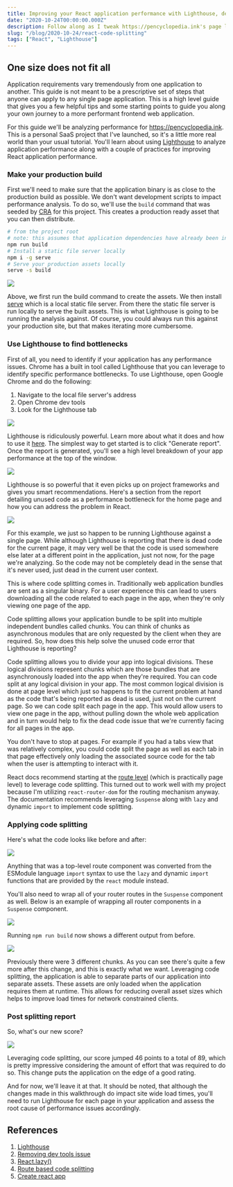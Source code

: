 ```yaml
---
title: Improving your React application performance with Lighthouse, dead code removal and code splitting
date: "2020-10-24T00:00:00.000Z"
description: Follow along as I tweak https://pencyclopedia.ink's page load performance.
slug: "/blog/2020-10-24/react-code-splitting"
tags: ["React", "Lighthouse"]
---
```


## One size does not fit all

Application requirements vary tremendously from one application to another. This guide is not meant to be a prescriptive
set of steps that anyone can apply to any single page application. This is a high level guide that gives you a few
helpful tips and some starting points to guide you along your own journey to a more performant frontend web application.

For this guide we'll be analyzing performance for https://pencyclopedia.ink. This is a personal SaaS project that I've
launched, so it's a little more real world than your usual tutorial. You'll learn about using [Lighthouse][lighthouse]
to analyze application performance along with a couple of practices for improving React application performance.

### Make your production build

First we'll need to make sure that the application binary is as close to the production build as possible. We don't want
development scripts to impact performance analysis. To do so, we'll use the `build`
command that was seeded by [CRA][cra] for this project. This creates a production ready asset that you can then
distribute.

```bash
# from the project root
# note: this assumes that application dependencies have already been installed via npm already
npm run build
# Install a static file server locally
npm i -g serve
# Serve your production assets locally
serve -s build
```

![](terminal-start.png)

Above, we first run the build command to create the assets. We then install [serve](https://www.npmjs.com/package/serve)
which is a local static file server. From there the static file server is run locally to serve the built assets. This is
what Lighthouse is going to be running the analysis against. Of course, you could always run this against your
production site, but that makes iterating more cumbersome.

### Use Lighthouse to find bottlenecks

First of all, you need to identify if your application has any performance issues. Chrome has a built in tool called
Lighthouse that you can leverage to identify specific performance bottlenecks. To use Lighthouse, open Google Chrome
and do the following:

1. Navigate to the local file server's address
1. Open Chrome dev tools
1. Look for the Lighthouse tab

![](lighthouse.png)

Lighthouse is ridiculously powerful. Learn more about what it does and how to use it [here](lighthouse). The simplest
way to get started is to click "Generate report". Once the report is generated, you'll see a high level
breakdown of your app performance at the top of the window.

![](report-after-dev-tools.png)

Lighthouse is so powerful that it even picks up on project frameworks and gives you smart recommendations. Here's a
section from the report detailing unused code as a performance bottleneck for the home page and how you can address
the problem in React.

![](report-unused-js.png)

For this example, we just so happen to be running Lighthouse against a single page. While although Lighthouse is
reporting that there is dead code for the current page, it may very well be that the code is used somewhere else later
at a different point in the application, just not now, for the page we're analyzing. So the code may not be completely
dead in the sense that it's never used, just dead in the current user context.

This is where code splitting comes in. Traditionally web application bundles are sent as a singular binary. For a
user experience this can lead to users downloading all the code related to each page in the app, when they're only
viewing one page of the app.

Code splitting allows your application bundle to be split into multiple independent bundles called chunks. You can
think of chunks as asynchronous modules that are only requested by the client when they are required. So, how does
this help solve the unused code error that Lighthouse is reporting?

Code splitting allows you to divide your app into logical divisions. These logical divisions represent chunks which
are those bundles that are asynchronously loaded into the app when they're required. You can
code split at any logical division in your app. The most common logical division is done at page level
which just so happens to fit the current problem at hand as the code that's being reported as dead
is used, just not on the current page. So we can code split each page in the app. This would allow users to view
one page in the app, without pulling down the whole web application and in turn would help to fix the dead code
issue that we're currently facing for all pages in the app.

You don't have to stop at pages. For example if you had a tabs view that was relatively complex, you could code split
the page as well as each tab in that page effectively only loading the associated source code for the tab when the
user is attempting to interact with it.

React docs recommend starting at the [route level](route-level) (which is
practically page level) to leverage code splitting. This turned out to work well with my project because I'm utilizing
`react-router-dom` for the routing mechanism anyway. The documentation recommends leveraging `Suspense` along with
`lazy` and dynamic `import` to implement code splitting.

### Applying code splitting

Here's what the code looks like before and after:

![](lazy-route-refactor.png)

Anything that was a top-level route component was converted from the ESModule language `import` syntax to use the
`lazy` and dynamic `import` functions that are provided by the `react` module instead.

You'll also need to wrap all of your router routes in the `Suspense` component as well. Below is an example of wrapping
all router components in a `Suspense` component.

![](suspense-component.png)

Running `npm run build` now shows a different output from before.

![](terminal-after-lazy.png)

Previously there were 3 different chunks. As you can see there's quite a few more after this change, and this is exactly
what we want. Leveraging code splitting, the application is able to separate parts of our application into separate
assets. These assets are only loaded when the application requires them at runtime. This allows for reducing overall
asset sizes which helps to improve load times for network constrained clients.

### Post splitting report

So, what's our new score?

![](report-after-split.png)

Leveraging code splitting, our score jumped 46 points to a total of 89, which is pretty impressive considering the
amount of effort that was required to do so. This change puts the application on the edge of a good rating.

And for now, we'll leave it at that. It should be noted, that although the changes made in this walkthrough do impact
site wide load times, you'll need to run Lighthouse for each page in your application and assess the root cause of
performance issues accordingly.

## References

[lighthouse]: https://developers.google.com/web/tools/lighthouse
[gh-191]: https://github.com/facebook/react-devtools/issues/191
[react-suspense]: https://web.dev/code-splitting-suspense/?utm_source=lighthouse&utm_medium=devtools
[route-level]: https://reactjs.org/docs/code-splitting.html#route-based-code-splitting
[cra]: https://reactjs.org/docs/create-a-new-react-app.html

1. [Lighthouse](lighthouse)
1. [Removing dev tools issue](gh-191)
1. [React.lazy()](react-suspense)
1. [Route based code splitting](route-level)
1. [Create react app][cra]
